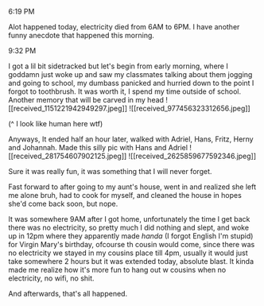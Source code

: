
6:19 PM

Alot happened today, electricity died from 6AM to 6PM. I have another funny anecdote that happened this morning.

9:32 PM

I got a lil bit sidetracked but let's begin from early morning, where I goddamn just woke up and saw my classmates talking about them jogging and going to school, my dumbass panicked and hurried down to the point I forgot to toothbrush.
It was worth it, I spend my time outside of school. Another memory that will be carved in my head ![[received_1151221942949297.jpeg]]
![[received_977456323312656.jpeg]]

(^ I look like human here wtf)

Anyways, It ended half an hour later, walked with Adriel, Hans, Fritz, Herny and Johannah.
Made this silly pic with Hans and Adriel
![[received_281754607902125.jpeg]]
![[received_2625859677592346.jpeg]]

Sure it was really fun, it was something that I will never forget.

Fast forward to after going to my aunt's house, went in and realized she left me alone bruh, had to cook for myself, and cleaned the house in hopes she'd come back soon, but nope. 

It was somewhere 9AM after I got home, unfortunately the time I get back there was no electricity, so pretty much I did nothing and slept, and woke up in 12pm where they apparently made *handa* (I forgot English I'm stupid) for Virgin Mary's birthday, ofcourse th cousin would come, since there was no electricity we stayed in my cousins place till 4pm, usually it would just take somewhere 2 hours but it was extended today, absolute blast. It kinda made me realize how it's more fun to hang out w cousins when no electricity, no wifi, no shit.

And afterwards, that's all happened.


